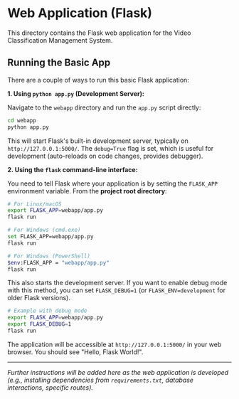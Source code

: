 # Web Application (Flask)

This directory contains the Flask web application for the Video Classification Management System.

## Running the Basic App

There are a couple of ways to run this basic Flask application:

**1. Using `python app.py` (Development Server):**

   Navigate to the `webapp` directory and run the `app.py` script directly:
   ```bash
   cd webapp
   python app.py
   ```
   This will start Flask's built-in development server, typically on `http://127.0.0.1:5000/`. The `debug=True` flag is set, which is useful for development (auto-reloads on code changes, provides debugger).

**2. Using the `flask` command-line interface:**

   You need to tell Flask where your application is by setting the `FLASK_APP` environment variable. From the **project root directory**:

   ```bash
   # For Linux/macOS
   export FLASK_APP=webapp/app.py
   flask run

   # For Windows (cmd.exe)
   set FLASK_APP=webapp/app.py
   flask run

   # For Windows (PowerShell)
   $env:FLASK_APP = "webapp/app.py"
   flask run
   ```
   This also starts the development server. If you want to enable debug mode with this method, you can set `FLASK_DEBUG=1` (or `FLASK_ENV=development` for older Flask versions).

   ```bash
   # Example with debug mode
   export FLASK_APP=webapp/app.py
   export FLASK_DEBUG=1
   flask run
   ```

The application will be accessible at `http://127.0.0.1:5000/` in your web browser. You should see "Hello, Flask World!".

---

*Further instructions will be added here as the web application is developed (e.g., installing dependencies from `requirements.txt`, database interactions, specific routes).*
```
